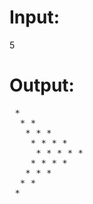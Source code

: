 # Input:
5
# Output:
<pre>
 *                                                                                                                                            
  * *                                                                                                                                         
   * * *                                                                                                                                      
    * * * *                                                                                                                                   
     * * * * *                                                                                                                                
    * * * *                                                                                                                                   
   * * *                                                                                                                                      
  * *                                                                                                                                         
 *   </pre>
